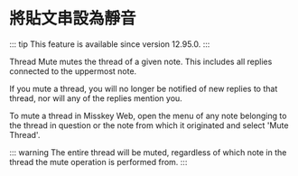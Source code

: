 # 將貼文串設為靜音

::: tip
This feature is available since version 12.95.0.
:::

Thread Mute mutes the thread of a given note. This includes all replies connected to the uppermost note.

If you mute a thread, you will no longer be notified of new replies to that thread, nor will any of the replies mention you.

To mute a thread in Misskey Web, open the menu of any note belonging to the thread in question or the note from which it originated and select 'Mute Thread'.

::: warning
The entire thread will be muted, regardless of which note in the thread the mute operation is performed from.
:::
